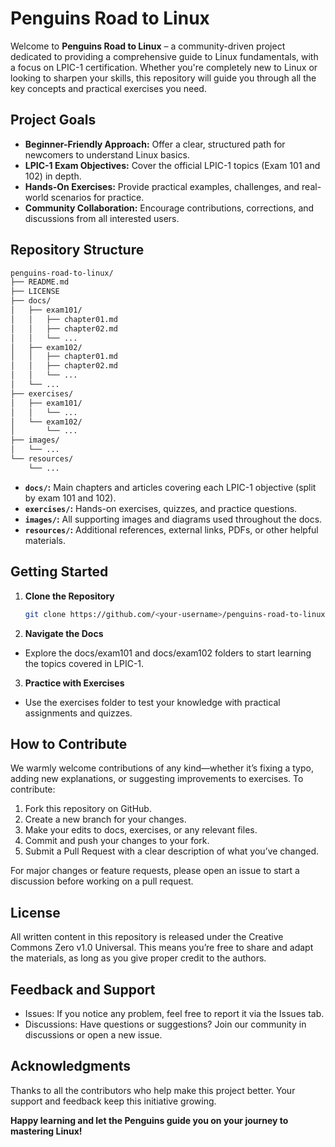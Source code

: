 # Penguins Road to Linux

Welcome to **Penguins Road to Linux** – a community-driven project dedicated to providing a comprehensive guide to Linux fundamentals, with a focus on LPIC-1 certification. Whether you're completely new to Linux or looking to sharpen your skills, this repository will guide you through all the key concepts and practical exercises you need.

## Project Goals

- **Beginner-Friendly Approach:** Offer a clear, structured path for newcomers to understand Linux basics.  
- **LPIC-1 Exam Objectives:** Cover the official LPIC-1 topics (Exam 101 and 102) in depth.  
- **Hands-On Exercises:** Provide practical examples, challenges, and real-world scenarios for practice.  
- **Community Collaboration:** Encourage contributions, corrections, and discussions from all interested users.

## Repository Structure

```bash
penguins-road-to-linux/
├── README.md
├── LICENSE
├── docs/
│   ├── exam101/
│   │   ├── chapter01.md
│   │   ├── chapter02.md
│   │   └── ...
│   ├── exam102/
│   │   ├── chapter01.md
│   │   ├── chapter02.md
│   │   └── ...
│   └── ...
├── exercises/
│   ├── exam101/
│   │   └── ...
│   └── exam102/
│       └── ...
├── images/
│   └── ...
└── resources/
    └── ...
```

- **`docs/`:** Main chapters and articles covering each LPIC-1 objective (split by exam 101 and 102).  
- **`exercises/`:** Hands-on exercises, quizzes, and practice questions.  
- **`images/`:** All supporting images and diagrams used throughout the docs.  
- **`resources/`:** Additional references, external links, PDFs, or other helpful materials.  

## Getting Started

1. **Clone the Repository**  
   ```bash
   git clone https://github.com/<your-username>/penguins-road-to-linux.git
   ```

2. **Navigate the Docs**
  - Explore the docs/exam101 and docs/exam102 folders to start learning the topics covered in LPIC-1.


3. **Practice with Exercises**
  - Use the exercises folder to test your knowledge with practical assignments and quizzes.

## How to Contribute
We warmly welcome contributions of any kind—whether it’s fixing a typo, adding new explanations, or suggesting improvements to exercises. To contribute:

  1. Fork this repository on GitHub.
  2. Create a new branch for your changes.
  3. Make your edits to docs, exercises, or any relevant files.
  4. Commit and push your changes to your fork.
  5. Submit a Pull Request with a clear description of what you’ve changed.

For major changes or feature requests, please open an issue to start a discussion before working on a pull request.


## License
All written content in this repository is released under the Creative Commons Zero v1.0 Universal. This means you’re free to share and adapt the materials, as long as you give proper credit to the authors.

## Feedback and Support
  - Issues: If you notice any problem, feel free to report it via the Issues tab.
  - Discussions: Have questions or suggestions? Join our community in discussions or open a new issue.

## Acknowledgments
Thanks to all the contributors who help make this project better. Your support and feedback keep this initiative growing.

**Happy learning and let the Penguins guide you on your journey to mastering Linux!**
